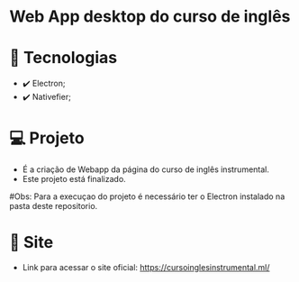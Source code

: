 # Web App desktop do curso de inglês

# 🚀 Tecnologias

* ✔️ Electron;
* ✔️ Nativefier;

# 💻 Projeto

* É a criação de Webapp da página do curso de inglês instrumental.
* Este projeto está finalizado. 
 
 #Obs:
  Para a execuçao do projeto é necessário ter o Electron instalado na pasta deste repositorio. 
  
# 🔗 Site
* Link para acessar o site oficial:
https://cursoinglesinstrumental.ml/
